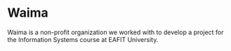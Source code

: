 # Waima
Waima is a non-profit organization we worked with to develop a project for the Information Systems course at EAFIT University.